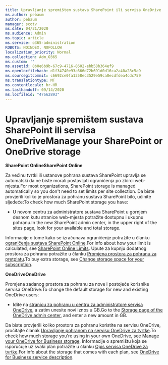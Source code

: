 ```yaml
---
title: Upravljanje spremištem sustava SharePoint ili servisa OneDrive
ms.author: pebaum
author: pebaum
manager: scotv
ms.date: 04/21/2020
ms.audience: Admin
ms.topic: article
ms.service: o365-administration
ROBOTS: NOINDEX, NOFOLLOW
localization_priority: Normal
ms.collection: Adm_O365
ms.custom: ''
ms.assetid: 8b0e6b9b-67c9-4716-8602-ebb58b364ef9
ms.openlocfilehash: d1f34740e93a666d72b691d0d16ca2a40a28c5a9
ms.sourcegitcommit: c6692ce0fa1358ec3529e59ca0ecdfdea4cdc759
ms.translationtype: MT
ms.contentlocale: hr-HR
ms.lasthandoff: 09/14/2020
ms.locfileid: "47662893"
---
```

# <a name="manage-your-sharepoint-or-onedrive-storage"></a><span data-ttu-id="7e171-102">Upravljanje spremištem sustava SharePoint ili servisa OneDrive</span><span class="sxs-lookup"><span data-stu-id="7e171-102">Manage your SharePoint or OneDrive storage</span></span>

 <span data-ttu-id="7e171-103">**SharePoint Online**</span><span class="sxs-lookup"><span data-stu-id="7e171-103">**SharePoint Online**</span></span>
  
<span data-ttu-id="7e171-104">Za većinu tvrtki ili ustanove pohrana sustava SharePoint upravlja se automatski da ne biste morali postavljati ograničenja po zbirci web-mjesta.</span><span class="sxs-lookup"><span data-stu-id="7e171-104">For most organizations, SharePoint storage is managed automatically so you don't need to set limits per site collection.</span></span> <span data-ttu-id="7e171-105">Da biste provjerili koliko je prostora za pohranu sustava SharePoint bilo, učinite sljedeće:</span><span class="sxs-lookup"><span data-stu-id="7e171-105">To check how much SharePoint storage you have:</span></span>
  
- <span data-ttu-id="7e171-106">U novom centru za administratore sustava SharePoint u gornjem desnom kutu stranice web-mjesta potražite dostupnu i ukupnu pohranu.</span><span class="sxs-lookup"><span data-stu-id="7e171-106">In the new SharePoint admin center, in the upper right of the sites page, look for your available and total storage.</span></span>
    
<span data-ttu-id="7e171-107">Informacije o tome kako se izračunava ograničenje potražite u članku [ograničenja sustava SharePoint Online](https://go.microsoft.com/fwlink/p/?LinkID=856113).</span><span class="sxs-lookup"><span data-stu-id="7e171-107">For info about how your limit is calculated, see [SharePoint Online Limits](https://go.microsoft.com/fwlink/p/?LinkID=856113).</span></span> <span data-ttu-id="7e171-108">Upute za kupnju dodatnog prostora za pohranu potražite u članku [Promjena prostora za pohranu za pretplatu](https://go.microsoft.com/fwlink/?linkid=866428).</span><span class="sxs-lookup"><span data-stu-id="7e171-108">To buy extra storage, see [Change storage space for your subscription](https://go.microsoft.com/fwlink/?linkid=866428).</span></span>
  
 <span data-ttu-id="7e171-109">**OneDrive**</span><span class="sxs-lookup"><span data-stu-id="7e171-109">**OneDrive**</span></span>
  
<span data-ttu-id="7e171-110">Promjena zadanog prostora za pohranu za nove i postojeće korisnike servisa OneDrive:</span><span class="sxs-lookup"><span data-stu-id="7e171-110">To change the default storage for new and existing OneDrive users:</span></span>
  
- <span data-ttu-id="7e171-111">Idite na [stranicu za pohranu u centru za administratore servisa OneDrive](https://admin.onedrive.com/?v=StorageSettings), a zatim unesite novi iznos u GB.</span><span class="sxs-lookup"><span data-stu-id="7e171-111">Go to the [Storage page of the OneDrive admin center](https://admin.onedrive.com/?v=StorageSettings), and enter a new amount in GB.</span></span>
    
<span data-ttu-id="7e171-112">Da biste provjerili koliko prostora za pohranu koristite na servisu OneDrive, pročitajte članak [Upravljanje pohranom na servisu OneDrive za tvrtke](https://go.microsoft.com/fwlink/?linkid=866429).</span><span class="sxs-lookup"><span data-stu-id="7e171-112">To check how much storage you're using in your own OneDrive, see [Manage your OneDrive for Business storage](https://go.microsoft.com/fwlink/?linkid=866429).</span></span> <span data-ttu-id="7e171-113">Informacije o spremištu koja se isporučuje uz svaki plan potražite u članku [Opis servisa OneDrive za tvrtke](https://go.microsoft.com/fwlink/p/?LinkID=826071).</span><span class="sxs-lookup"><span data-stu-id="7e171-113">For info about the storage that comes with each plan, see [OneDrive for Business service description](https://go.microsoft.com/fwlink/p/?LinkID=826071).</span></span>
  

